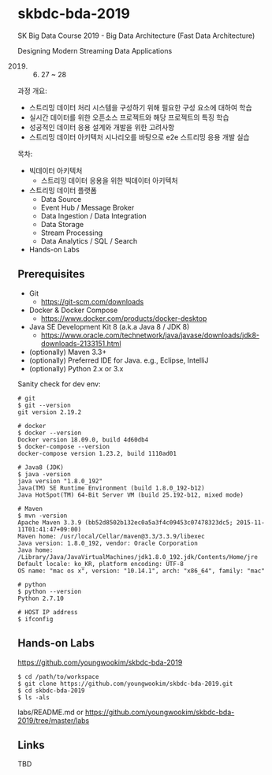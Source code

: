 # skbdc-bda-2019

SK Big Data Course 2019 - Big Data Architecture (Fast Data Architecture)

Designing Modern Streaming Data Applications

2019. 06. 27 ~ 28

과정 개요:
- 스트리밍 데이터 처리 시스템을 구성하기 위해 필요한 구성 요소에 대하여 학습
- 실시간 데이터를 위한 오픈소스 프로젝트와 해당 프로젝트의 특징 학습
- 성공적인 데이터 응용 설계와 개발을 위한 고려사항
- 스트리밍 데이터 아키텍처 시나리오를 바탕으로 e2e 스트리밍 응용 개발 실습

목차:
- 빅데이터 아키텍처
  - 스트리밍 데이터 응용을 위한 빅데이터 아키텍처
- 스트리밍 데이터 플랫폼
  - Data Source
  - Event Hub / Message Broker
  - Data Ingestion / Data Integration
  - Data Storage
  - Stream Processing
  - Data Analytics / SQL / Search
- Hands-on Labs

## Prerequisites
- Git
  - https://git-scm.com/downloads
- Docker & Docker Compose
  - https://www.docker.com/products/docker-desktop
- Java SE Development Kit 8 (a.k.a Java 8 / JDK 8)
  - https://www.oracle.com/technetwork/java/javase/downloads/jdk8-downloads-2133151.html
- (optionally) Maven 3.3+
- (optionally) Preferred IDE for Java. e.g., Eclipse, IntelliJ
- (optionally) Python 2.x or 3.x

Sanity check for dev env:
```
# git
$ git --version
git version 2.19.2

# docker
$ docker --version
Docker version 18.09.0, build 4d60db4
$ docker-compose --version
docker-compose version 1.23.2, build 1110ad01

# Java8 (JDK)
$ java -version
java version "1.8.0_192"
Java(TM) SE Runtime Environment (build 1.8.0_192-b12)
Java HotSpot(TM) 64-Bit Server VM (build 25.192-b12, mixed mode)

# Maven
$ mvn -version
Apache Maven 3.3.9 (bb52d8502b132ec0a5a3f4c09453c07478323dc5; 2015-11-11T01:41:47+09:00)
Maven home: /usr/local/Cellar/maven@3.3/3.3.9/libexec
Java version: 1.8.0_192, vendor: Oracle Corporation
Java home: /Library/Java/JavaVirtualMachines/jdk1.8.0_192.jdk/Contents/Home/jre
Default locale: ko_KR, platform encoding: UTF-8
OS name: "mac os x", version: "10.14.1", arch: "x86_64", family: "mac"

# python
$ python --version
Python 2.7.10

# HOST IP address
$ ifconfig

```

## Hands-on Labs
https://github.com/youngwookim/skbdc-bda-2019
```
$ cd /path/to/workspace
$ git clone https://github.com/youngwookim/skbdc-bda-2019.git
$ cd skbdc-bda-2019
$ ls -als

```

labs/README.md or https://github.com/youngwookim/skbdc-bda-2019/tree/master/labs

## Links
TBD
